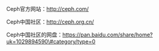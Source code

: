 Ceph官方网站：http://ceph.com/

Ceph中国社区：http://ceph.org.cn/

Ceph中国社区的网盘：https://pan.baidu.com/share/home?uk=1029894590\#category/type=0

